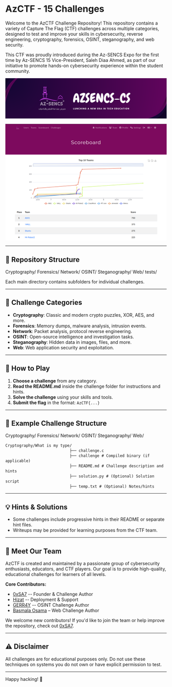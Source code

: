 # AzCTF - 15 Challenges

Welcome to the AzCTF Challenge Repository!
This repository contains a variety of Capture The Flag (CTF) challenges across multiple categories, designed to test and improve your skills in cybersecurity, reverse engineering, cryptography, forensics, OSINT, steganography, and web security.

This CTF was proudly introduced during the Az-SENCS Expo for the first time by Az-SENCS 15 Vice-President, Saleh Diaa Ahmed, as part of our initiative to promote hands-on cybersecurity experience within the student community.

<p align="center">
  <img src="images/Az-SENCS banner.png" alt="AzCTF Banner" width="1000"/>
</p>
<p align="center">
    <img src="images/scoreboard.png" alt="Scoreboard" width="900"/>
</p>



---

## 📁 Repository Structure

Cryptography/ Forensics/ Network/ OSINT/ Steganography/ Web/ tests/

 Each main directory contains subfolders for individual challenges.


---

## 🏁 Challenge Categories

- **Cryptography**: Classic and modern crypto puzzles, XOR, AES, and more.
- **Forensics**: Memory dumps, malware analysis, intrusion events.
- **Network**: Packet analysis, protocol reverse engineering.
- **OSINT**: Open-source intelligence and investigation tasks.
- **Steganography**: Hidden data in images, files, and more.
- **Web**: Web application security and exploitation.

---

## 🚩 How to Play

1. **Choose a challenge** from any category.
2. **Read the README.md** inside the challenge folder for instructions and hints.
3. **Solve the challenge** using your skills and tools.
4. **Submit the flag** in the format: `AzCTF{...}`

---

## 📝 Example Challenge Structure

Cryptography/ Forensics/ Network/ OSINT/ Steganography/ Web/
```text
Cryptography/What is my type/
                            ├── challenge.c
                            ├── challenge # Compiled binary (if applicable)
                            ├── README.md # Challenge description and hints
                            ├── solution.py # (Optional) Solution script
                            ├── temp.txt # (Optional) Notes/hints
```
---

## 💡 Hints & Solutions

- Some challenges include progressive hints in their README or separate hint files.
- Writeups may be provided for learning purposes from the CTF team.

---

## 👥 Meet Our Team

AzCTF is created and maintained by a passionate group of cybersecurity enthusiasts, educators, and CTF players. Our goal is to provide high-quality, educational challenges for learners of all levels.

**Core Contributors:**
- [0xSA7](https://www.linkedin.com/in/saleh-diaa-ahmed) -- Founder & Challenge Author
- [Hizat](https://www.linkedin.com/in/ibrahim-ezzat-4b21a8234) -- Deployment & Support
- [GERR4Y](https://www.linkedin.com/in/%D8%A2%D9%8A%D8%A9-%D8%A3%D9%8A%D9%85%D9%86-gerr4y-38a76b28a/) -- OSINT Challenge Author
- [Basmala Osama](https://www.linkedin.com/in/basmala-osama) – Web Challenge Author

We welcome new contributors! If you'd like to join the team or help improve the repository, check out [0xSA7](https://www.linkedin.com/in/saleh-diaa-ahmed).

---

## ⚠️ Disclaimer

All challenges are for educational purposes only. Do not use these techniques on systems you do not own or have explicit permission to test.

---

Happy hacking! 🚩
